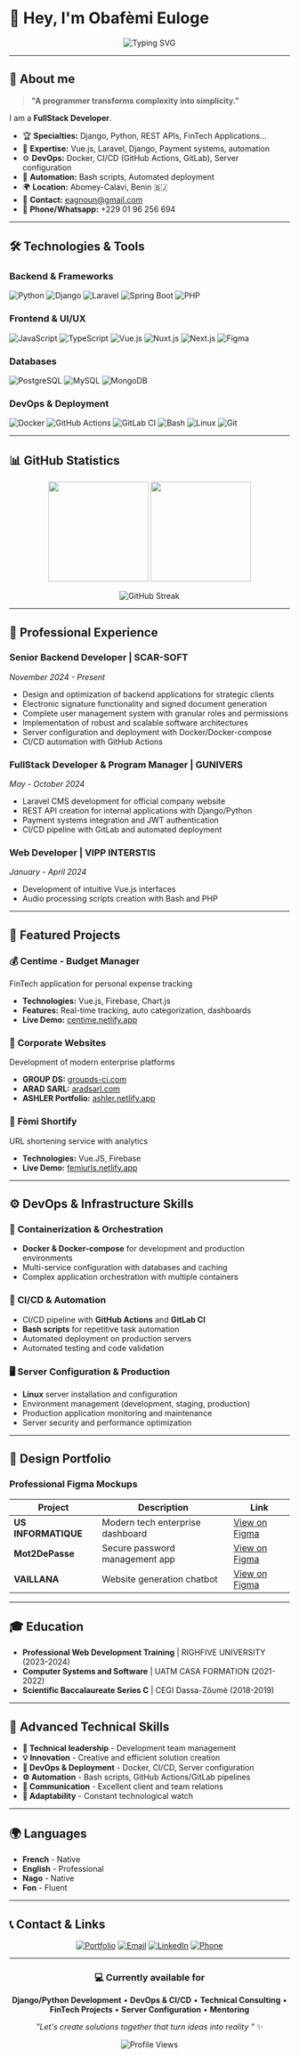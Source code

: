 # 👋 Hey, I'm Obafèmi Euloge

<div align="center">

![Typing SVG](https://readme-typing-svg.herokuapp.com?font=Fira+Code&size=22&duration=3000&pause=1000&color=36BCF7&center=true&vCenter=true&width=500&lines=Obafèmi+Euloge;Welcome+to+my+GitHub+profile!)

</div>

---

## 🚀 About me

> **"A programmer transforms complexity into simplicity."**

I am a **FullStack Developer**.

- 🏆 **Specialties:** Django, Python, REST APIs, FinTech Applications...
- 🎯 **Expertise:** Vue.js, Laravel, Django, Payment systems, automation
- ⚙️ **DevOps:** Docker, CI/CD (GitHub Actions, GitLab), Server configuration
- 🐧 **Automation:** Bash scripts, Automated deployment
- 🌍 **Location:** Abomey-Calavi, Benin 🇧🇯
- 📧 **Contact:** eagnoun@gmail.com
- 📱 **Phone/Whatsapp:** +229 01 96 256 694

---

## 🛠️ Technologies & Tools

### Backend & Frameworks
![Python](https://img.shields.io/badge/Python-3776AB?style=flat-square&logo=python&logoColor=white)
![Django](https://img.shields.io/badge/Django-092E20?style=flat-square&logo=django&logoColor=white)
![Laravel](https://img.shields.io/badge/Laravel-FF2D20?style=flat-square&logo=laravel&logoColor=white)
![Spring Boot](https://img.shields.io/badge/Spring_Boot-6DB33F?style=flat-square&logo=spring-boot&logoColor=white)
![PHP](https://img.shields.io/badge/PHP-777BB4?style=flat-square&logo=php&logoColor=white)

### Frontend & UI/UX
![JavaScript](https://img.shields.io/badge/JavaScript-F7DF1E?style=flat-square&logo=javascript&logoColor=black)
![TypeScript](https://img.shields.io/badge/TypeScript-3178C6?style=flat-square&logo=typescript&logoColor=white)
![Vue.js](https://img.shields.io/badge/Vue.js-4FC08D?style=flat-square&logo=vuedotjs&logoColor=white)
![Nuxt.js](https://img.shields.io/badge/Nuxt.js-00C58E?style=flat-square&logo=nuxtdotjs&logoColor=white)
![Next.js](https://img.shields.io/badge/Next.js-000000?style=flat-square&logo=nextdotjs&logoColor=white)
![Figma](https://img.shields.io/badge/Figma-F24E1E?style=flat-square&logo=figma&logoColor=white)

### Databases
![PostgreSQL](https://img.shields.io/badge/PostgreSQL-336791?style=flat-square&logo=postgresql&logoColor=white)
![MySQL](https://img.shields.io/badge/MySQL-4479A1?style=flat-square&logo=mysql&logoColor=white)
![MongoDB](https://img.shields.io/badge/MongoDB-47A248?style=flat-square&logo=mongodb&logoColor=white)

### DevOps & Deployment
![Docker](https://img.shields.io/badge/Docker-2496ED?style=flat-square&logo=docker&logoColor=white)
![GitHub Actions](https://img.shields.io/badge/GitHub_Actions-2088FF?style=flat-square&logo=github-actions&logoColor=white)
![GitLab CI](https://img.shields.io/badge/GitLab_CI-FC6D26?style=flat-square&logo=gitlab&logoColor=white)
![Bash](https://img.shields.io/badge/Bash-4EAA25?style=flat-square&logo=gnu-bash&logoColor=white)
![Linux](https://img.shields.io/badge/Linux-FCC624?style=flat-square&logo=linux&logoColor=black)
![Git](https://img.shields.io/badge/Git-F05032?style=flat-square&logo=git&logoColor=white)

---

## 📊 GitHub Statistics

<div align="center">

<img height="180em" src="https://github-readme-stats.vercel.app/api?username=ObafemiEuloge&show_icons=true&theme=tokyonight&include_all_commits=true&count_private=true"/>
<img height="180em" src="https://github-readme-stats.vercel.app/api/top-langs/?username=ObafemiEuloge&layout=compact&langs_count=8&theme=tokyonight"/>

</div>

<div align="center">

![GitHub Streak](https://github-readme-streak-stats.herokuapp.com/?user=ObafemiEuloge&theme=tokyonight)

</div>

---

## 💼 Professional Experience

### **Senior Backend Developer** | SCAR-SOFT
*November 2024 - Present*
- Design and optimization of backend applications for strategic clients
- Electronic signature functionality and signed document generation
- Complete user management system with granular roles and permissions
- Implementation of robust and scalable software architectures
- Server configuration and deployment with Docker/Docker-compose
- CI/CD automation with GitHub Actions

### **FullStack Developer & Program Manager** | GUNIVERS
*May - October 2024*
- Laravel CMS development for official company website
- REST API creation for internal applications with Django/Python
- Payment systems integration and JWT authentication
- CI/CD pipeline with GitLab and automated deployment

### **Web Developer** | VIPP INTERSTIS
*January - April 2024*
- Development of intuitive Vue.js interfaces
- Audio processing scripts creation with Bash and PHP

---

## 🚀 Featured Projects

### 💰 **Centime - Budget Manager**
FinTech application for personal expense tracking
- **Technologies:** Vue.js, Firebase, Chart.js
- **Features:** Real-time tracking, auto categorization, dashboards
- **Live Demo:** [centime.netlify.app](https://centime.netlify.app/)

### 🏢 **Corporate Websites**
Development of modern enterprise platforms
- **GROUP DS:** [groupds-ci.com](https://www.groupds-ci.com/)
- **ARAD SARL:** [aradsarl.com](https://aradsarl.com/)
- **ASHLER Portfolio:** [ashler.netlify.app](https://ashler.netlify.app/)

### 🔗 **Fèmi Shortify**
URL shortening service with analytics
- **Technologies:** Vue.JS, Firebase
- **Live Demo:** [femiurls.netlify.app](http://femiurls.netlify.app/)

---

## ⚙️ DevOps & Infrastructure Skills

### 🐳 **Containerization & Orchestration**
- **Docker & Docker-compose** for development and production environments
- Multi-service configuration with databases and caching
- Complex application orchestration with multiple containers

### 🚀 **CI/CD & Automation**
- CI/CD pipeline with **GitHub Actions** and **GitLab CI**
- **Bash scripts** for repetitive task automation
- Automated deployment on production servers
- Automated testing and code validation

### 🖥️ **Server Configuration & Production**
- **Linux** server installation and configuration
- Environment management (development, staging, production)
- Production application monitoring and maintenance
- Server security and performance optimization

---

## 🎨 Design Portfolio

### Professional Figma Mockups

| Project | Description | Link |
|---------|-------------|------|
| **US INFORMATIQUE** | Modern tech enterprise dashboard | [View on Figma](https://www.figma.com/design/IDzGdi2oAJEIFeyb6WHxlh/US-INFORMATIQUE) |
| **Mot2DePasse** | Secure password management app | [View on Figma](https://www.figma.com/design/BZEnsNy0Tlg6FCnDp1i2r4/Mot2DePasse) |
| **VAILLANA** | Website generation chatbot | [View on Figma](https://www.figma.com/design/shKkfymd4KHne7nY8etMf8/Maquette-HIGHFIVE) |

---

## 🎓 Education

- **Professional Web Development Training** | RIGHFIVE UNIVERSITY (2023-2024)
- **Computer Systems and Software** | UATM CASA FORMATION (2021-2022)
- **Scientific Baccalaureate Series C** | CEGI Dassa-Zôumè (2018-2019)

---

## 🌟 Advanced Technical Skills

- **🎯 Technical leadership** - Development team management
- **💡 Innovation** - Creative and efficient solution creation
- **🐳 DevOps & Deployment** - Docker, CI/CD, Server configuration
- **⚙️ Automation** - Bash scripts, GitHub Actions/GitLab pipelines
- **🤝 Communication** - Excellent client and team relations
- **🔄 Adaptability** - Constant technological watch

---

## 🌍 Languages

- **French** - Native
- **English** - Professional
- **Nago** - Native
- **Fon** - Fluent

---

## 📞 Contact & Links

<div align="center">

[![Portfolio](https://img.shields.io/badge/Portfolio-FF5722?style=for-the-badge&logo=google-chrome&logoColor=white)](https://obafemi.netlify.app/)
[![Email](https://img.shields.io/badge/Email-D14836?style=for-the-badge&logo=gmail&logoColor=white)](mailto:eagnoun@gmail.com)
[![LinkedIn](https://img.shields.io/badge/LinkedIn-0077B5?style=for-the-badge&logo=linkedin&logoColor=white)](https://linkedin.com/in/agnoun)
[![Phone](https://img.shields.io/badge/Phone-25D366?style=for-the-badge&logo=whatsapp&logoColor=white)](tel:+2290196256694)

</div>

---

<div align="center">

### 💻 Currently available for

**Django/Python Development** • **DevOps & CI/CD** • **Technical Consulting** • **FinTech Projects** • **Server Configuration** • **Mentoring**

*"Let's create solutions together that turn ideas into reality "* ✨

![Profile Views](https://komarev.com/ghpvc/?username=ObafemiEuloge&style=flat-square&color=blue)

</div>
